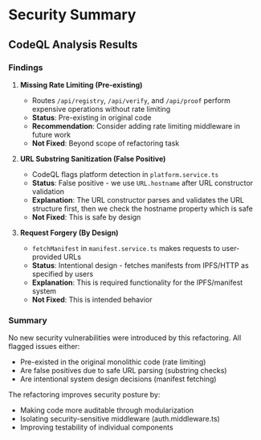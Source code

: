 # Security Summary

## CodeQL Analysis Results

### Findings

1. **Missing Rate Limiting (Pre-existing)**
   - Routes `/api/registry`, `/api/verify`, and `/api/proof` perform expensive operations without rate limiting
   - **Status**: Pre-existing in original code
   - **Recommendation**: Consider adding rate limiting middleware in future work
   - **Not Fixed**: Beyond scope of refactoring task

2. **URL Substring Sanitization (False Positive)**
   - CodeQL flags platform detection in `platform.service.ts`
   - **Status**: False positive - we use `URL.hostname` after URL constructor validation
   - **Explanation**: The URL constructor parses and validates the URL structure first, then we check the hostname property which is safe
   - **Not Fixed**: This is safe by design

3. **Request Forgery (By Design)**
   - `fetchManifest` in `manifest.service.ts` makes requests to user-provided URLs
   - **Status**: Intentional design - fetches manifests from IPFS/HTTP as specified by users
   - **Explanation**: This is required functionality for the IPFS/manifest system
   - **Not Fixed**: This is intended behavior

### Summary

No new security vulnerabilities were introduced by this refactoring. All flagged issues either:

- Pre-existed in the original monolithic code (rate limiting)
- Are false positives due to safe URL parsing (substring checks)
- Are intentional system design decisions (manifest fetching)

The refactoring improves security posture by:

- Making code more auditable through modularization
- Isolating security-sensitive middleware (auth.middleware.ts)
- Improving testability of individual components
